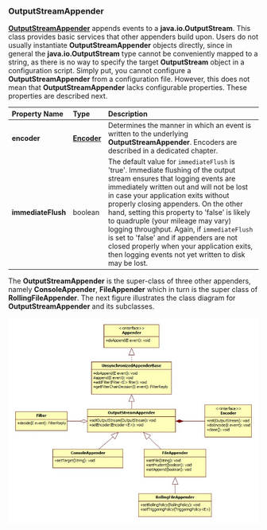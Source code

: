 ### OutputStreamAppender

**[OutputStreamAppender](https://logback.qos.ch/xref/ch/qos/logback/core/OutputStreamAppender.html)** appends events to a **java.io.OutputStream**. This class provides basic services that other appenders build upon. Users do not usually instantiate **OutputStreamAppender** objects directly, since in general the **java.io.OutputStream** type cannot be conveniently mapped to a string, as there is no way to specify the target **OutputStream** object in a configuration script. Simply put, you cannot configure a **OutputStreamAppender** from a configuration file. However, this does not mean that **OutputStreamAppender** lacks configurable properties. These properties are described next.

| Property Name | Type | Description |
| :--- | :--- | :--- |
| **encoder** | **[Encoder](https://logback.qos.ch/xref/ch/qos/logback/core/encoder/Encoder.html)** | Determines the manner in which an event is written to the underlying **OutputStreamAppender**. Encoders are described in a dedicated chapter. |
| **immediateFlush** | boolean | The default value for `immediateFlush` is 'true'. Immediate flushing of the output stream ensures that logging events are immediately written out and will not be lost in case your application exits without properly closing appenders. On the other hand, setting this property to 'false' is likely to quadruple (your mileage may vary) logging throughput. Again, if `immediateFlush` is set to 'false' and if appenders are not closed properly when your application exits, then logging events not yet written to disk may be lost. |

The **OutputStreamAppender** is the super-class of three other appenders, namely **ConsoleAppender**, **FileAppender** which in turn is the super class of **RollingFileAppender**. The next figure illustrates the class diagram for **OutputStreamAppender** and its subclasses.

![](appenderClassDiagram.jpg)

